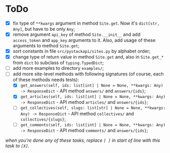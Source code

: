 # ToDo

 + [X] fix type of `**kwargs` argument in method `Site.get`. Now it's `dict[str, Any]`, but have to be only `Any`;
 + [X] remove argument `api_key` of method `Site.__init__` and add `access_token` and `app_key` arguments to it. Also, add  usage of these arguments to method `Site.get`;
 + [X] sort constants in file `src/pystackapi/sites.py` by alphabet order;
 + [X] change type of return value in method `Site.get` and, also in `Site.get_*` from `dict` to subclass of `typing.TypedDict`;
 + [ ] add more examples to directory `examples/`;
 + [ ] add more site-level methods with following signatures (of course, each of these methods needs tests):
   + [X] `get_answers(self, ids: list[int] | None = None, **kwargs: Any) -> ResponseDict` - API method `answers/` and `answers/{ids}`;
   + [X] `get_articles(self, ids: list[int] | None = None, **kwargs: Any) -> ResponseDict` - API method `articles/` and `answers/{ids}`;
   + [ ] `get_collectives(self, slugs: list[str] | None = None, **kwargs: Any) -> ResponseDict` - API method `collectives/` and `collectives/{slugs}`;
   + [ ] `get_comments(self, ids: list[int] | None = None, **kwargs: Any) -> ResponseDict` - API method `comments/` and `answers/{ids}`;

*when you're done any of these tasks, replace `[ ]` in start of line with this task to `[X]`.*
